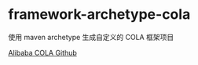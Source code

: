 # framework-archetype-cola

使用 maven archetype 生成自定义的 COLA 框架项目

[Alibaba COLA Github](https://github.com/alibaba/COLA)
